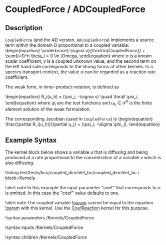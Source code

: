# CoupledForce / ADCoupledForce

## Description

`CoupledForce` (and the AD version, `ADCoupledForce`) implements a source term within the domain $\Omega$ proportional to a coupled
variable:
\begin{equation}
\underbrace{-\sigma v}_{\textrm{CoupledForce}} + \sum_{i=1}^n \beta_i = 0 \in \Omega,
\end{equation}
where $\sigma$ is a known scalar coefficient, $v$ is a coupled unknown value, and the second term on
the left hand side corresponds to the strong forms of other kernels. In a species transport context,
the value $\sigma$ can be regarded as a reaction rate coefficient.

The weak form, in inner-product notation, is defined as

\begin{equation}
R_i(u_h) = (\psi_i, -\sigma v) \quad \forall \psi_i,
\end{equation}
where $\psi_i$ are the test functions and $u_h \in \mathcal{S}^h$
is the finite element solution of the weak formulation.

The corresponding Jacobian (used in `CoupledForce`) is
\begin{equation}
\frac{\partial R_i(u_h)}{\partial u_j} = (\psi_i, -\sigma \phi_j).
\end{equation}

## Example Syntax

The kernel block below shows a variable $u$ that is diffusing and being produced at a rate
proportional to the concentration of a variable $v$ which is also diffusing.

!listing test/tests/bcs/coupled_dirichlet_bc/coupled_dirichlet_bc.i
         block=Kernels

!alert note
In this example the input parameter "coef" that corresponds to $\sigma$ is omitted. In this case the
"coef" value defaults to one.

!alert note
The coupled variable [!param](/Kernels/CoupledForce/v) cannot be equal to the equation
[!param](/Kernels/CoupledForce/variable) with this kernel. Use the [CoefReaction](/CoefReaction.md)
kernel for this purpose.

!syntax parameters /Kernels/CoupledForce

!syntax inputs /Kernels/CoupledForce

!syntax children /Kernels/CoupledForce
